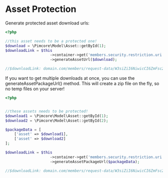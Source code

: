 # Asset Protection

Generate protected asset download urls:

```php
<?php

//this asset needs to be a protected one!
$download = \Pimcore\Model\Asset::getById(1);
$downloadLink = $this
                    ->container->get('members.security.restriction.uri')
                    ->generateAssetUrl($download);

//$downloadLink: domain.com/members/request-data/W3siZiI6NiwicCI6ZmFsc2V9XQ

```

If you want to get multiple downloads at once, you can use the generateAssetPackageUrl() method. 
This will create a zip file on the fly, so no temp files on your server!

```php
<?php


//these assets needs to be protected!
$download1 = \Pimcore\Model\Asset::getById(1);
$download2 = \Pimcore\Model\Asset::getById(2);

$packageData = [
    ['asset' => $download1],
    ['asset' => $download2]
];

$downloadLink = $this
                    ->container->get('members.security.restriction.uri')
                    ->generateAssetPackageUrl($packageData);

//$downloadLink: domain.com/members/request-data/W3siZiI6NiwicCI6ZmFsc2V9XQ

```
